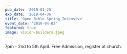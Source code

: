 ```yaml
---
pub_date: '2019-01-25'
exp_date: '2019-04-06'
title: 'Open Bible Spring Intensive'
event_date: '2019-04-02'
featured: true
image: vision-builders.jpeg
---
```


7pm - 2nd to 5th April. Free Admission, register at church.
